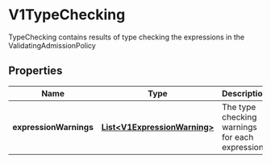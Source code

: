 

# V1TypeChecking

TypeChecking contains results of type checking the expressions in the ValidatingAdmissionPolicy

## Properties

| Name | Type | Description | Notes |
|------------ | ------------- | ------------- | -------------|
|**expressionWarnings** | [**List&lt;V1ExpressionWarning&gt;**](V1ExpressionWarning.md) | The type checking warnings for each expression. |  [optional] |



